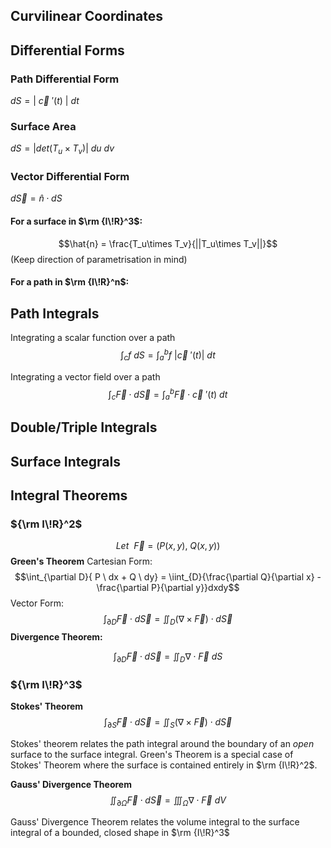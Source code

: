 

## Curvilinear Coordinates


## Differential Forms

### Path Differential Form
$dS = | \ \vec{c} \ '(t) \ | \ dt$

### Surface Area
$dS = |det(T_u \times T_v)| \ du \ dv$

### Vector Differential Form
$d\vec{S} = \hat{n} \cdot dS$

#### For a surface in $\rm {I\!R}^3$:
$$\hat{n} = \frac{T_u\times T_v}{||T_u\times T_v||}$$
(Keep direction of parametrisation in mind)

#### For a path in $\rm {I\!R}^n$:


## Path Integrals
Integrating a scalar function over a path
$$
\int_{c}{f} \ dS = \int_{a}^{b}{f \ |\vec{c} \ '(t)| \ dt}
$$

Integrating a vector field over a path
$$\int_{c}{\vec{F}} \cdot d \vec{S} = \int_{a}^{b} \vec{F} \cdot \vec{c} \ '(t) \ dt$$

## Double/Triple Integrals



## Surface Integrals


## Integral Theorems
### ${\rm I\!R}^2$
$$Let \ \ \vec{F}=(P(x,y), \ Q(x,y))$$
**Green's Theorem**
	Cartesian Form:
$$\int_{\partial D}{ P \ dx + Q \ dy} = \iint_{D}{\frac{\partial Q}{\partial x} - \frac{\partial P}{\partial y}}dxdy$$
	Vector Form:
$$\int_{\partial D}\vec{F} \cdot d \vec{S} = \iint_{D}{(\nabla \times\vec{F})} \cdot d \vec{S}$$
**Divergence Theorem:**

$$\int_{\partial D}{\vec{F}} \cdot d\vec{S} = \iint_{D}{\nabla \cdot \vec{F}} \ dS$$

### ${\rm I\!R}^3$
**Stokes' Theorem**
$$\int_{\partial S}\vec{F} \cdot d \vec{S} = \iint_{S}{(\nabla \times\vec{F})} \cdot d \vec{S}$$

Stokes' theorem relates the path integral around the boundary of an *open* surface to the surface integral. Green's Theorem is a special case of Stokes' Theorem where the surface is contained entirely in $\rm {I\!R}^2$.


**Gauss' Divergence Theorem**
$$\iint_{\partial  \Omega}{\vec{F} \cdot d \vec{S}} = \iiint_{\Omega}{\nabla \cdot \vec{F}} \ dV$$

Gauss' Divergence Theorem relates the volume integral to the surface integral of a bounded, closed shape in $\rm {I\!R}^3$